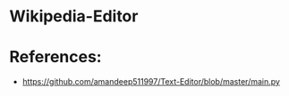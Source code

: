 # Wikipedia-Editor

# References:
- https://github.com/amandeep511997/Text-Editor/blob/master/main.py
        